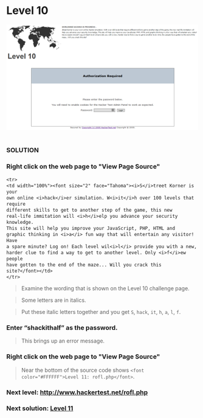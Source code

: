 # Level 10

![Alt text](level10.PNG?raw=true)

#
### SOLUTION
 
### Right click on the web page to "View Page Source"
	
	<tr>
	<td width="100%"><font size="2" face="Tahoma"><i>S</i>treet Korner is your 
	own online <i>hack</i>er simulation. W<i>it</i>h over 100 levels that require 
	different skills to get to another step of the game, this new 
	real-life immitation will <i>h</i>elp you advance your security knowledge. 
	This site will help you improve your JavaScript, PHP, HTML and 
	graphic thinking in <i>a</i> fun way that will entertain any visitor! Have 
	a spare minute? Log on! Each level wil<i>l</i> provide you with a new, 
	harder clue to find a way to get to another level. Only <i>f</i>ew people 
	have gotten to the end of the maze... Will you crack this 
	site?</font></td>
	</tr>

> Examine the wording that is shown on the Level 10 challenge page. 

> Some letters are in italics.

> Put these italic letters together and you get `S`, `hack`, `it`, `h`, `a`, `l`, `f`.

### Enter “shackithalf” as the password.

> This brings up an error message.

### Right click on the web page to "View Page Source"

> Near the bottom of the source code shows `<font color="#FFFFFF">Level 11: rofl.php</font>`.

### Next level: http://www.hackertest.net/rofl.php

### Next solution: [Level 11](/Level%2011/)
